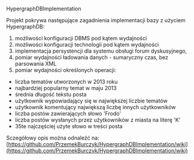 HypergraphDBImplementation

Projekt pokrywa następujące zagadnienia implementacji bazy z użyciem HypergraphDB:

1. możliwości konfiguracji DBMS pod kątem wydajności
2. możliwości konfiguracji technologii pod kątem wydajności
3. implementacja persystencji dla systemu obsługi forum dyskusyjnego,
4. pomiar wydajności ładowania danych - sumaryczny czas, bez parsowania XML
5. pomiar wydajności określonych operacji:
  * liczba tematów utworzonych w 2013 roku
  * najbardziej popularny temat w maju 2013
  * średnia długość tekstu posta
  * użytkownik wypowiadający się w największej liczbie tematów
  * użytkownik komentujący największą liczbę innych użytkowników
  * liczba postów zawierających słowo 'Frodo'
  * liczba postów wysłanych przez użytkowników z miasta na literę 'K'
  * 35te najczęściej użyte słowo w treści posta

Sczegółowy opis można odnaleźć na:
[https://github.com/PrzemekBurczyk/HypergraphDBImplementation/wiki](https://github.com/PrzemekBurczyk/HypergraphDBImplementation/wiki)

